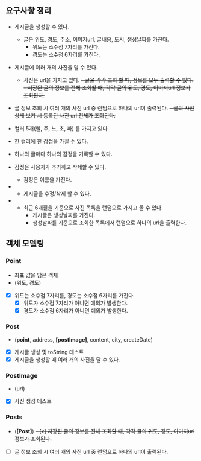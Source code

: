 ## 요구사항 정리

- 게시글을 생성할 수 있다.
    - 글은 위도, 경도, 주소, 이미지url, 글내용, 도시, 생성날짜를 가진다.
        - 위도는 소수점 7자리를 가진다.
        - 경도는 소수점 6자리를 가진다.
- 게시글에 여러 개의 사진을 달 수 있다.
    - 사진은 url을 가지고 있다.
~~- 글을 각각 조회 할 때, 정보를 모두 출력할 수 있다.~~
~~- 저장된 글의 정보를 전체 조회할 때, 각각 글의 위도, 경도, 이미지url 정보가 조회된다.~~
- 글 정보 조회 시 여러 개의 사진 url 중 랜덤으로 하나의 url이 출력된다.
~~- 글의 사진 상세 보기 시 등록된 사진 url 전체가 조회된다.~~

- 컬러 5개(빨, 주, 노, 초, 파) 를 가지고 있다.
- 한 컬러에 한 감정을 가질 수 있다.
- 하나의 글마다 하나의 감정을 기록할 수 있다.
- 감정은 사용자가 추가하고 삭제할 수 있다.
    - 감정은 이름을 가진다.

- + 게시글을 수정/삭제 할 수 있다.
- + 최근 6개월을 기준으로 사진 목록을 랜덤으로 가지고 올 수 있다.
    - 게시글은 생성날짜를 가진다.
    - 생성날짜를 기준으로 조회한 목록에서 랜덤으로 하나의 url을 출력한다.
    
    
## 객체 모델링

### Point

- 좌표 값을 담은 객체
- (위도, 경도)
- [x] 위도는 소수점 7자리를, 경도는 소수점 6자리를 가진다.
    - [x] 위도가 소수점 7자리가 아니면 예외가 발생한다.
    - [x] 경도가 소수점 6자리가 아니면 예외가 발생한다.

### Post

- (__point__, address, __[postImage]__, content, city, createDate) 
- [x] 게시글 생성 및 toString 테스트
- [x] 게시글을 생성할 때 여러 개의 사진을 달 수 있다.

### PostImage

- (url)
- [x] 사진 생성 테스트

### Posts

- (__[Post]__)
~~- [x] 저장된 글의 정보를 전체 조회할 때, 각각 글의 위도, 경도, 이미지url 정보가 조회된다.~~
- [ ] 글 정보 조회 시 여러 개의 사진 url 중 랜덤으로 하나의 url이 출력된다.


